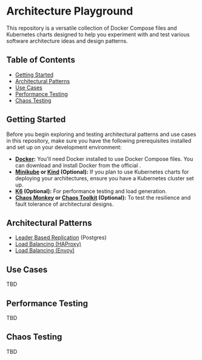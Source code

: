 # Architecture Playground

This repository is a versatile collection of Docker Compose files and Kubernetes charts designed to help you experiment with and test various software architecture ideas and design patterns.

## Table of Contents

- [Getting Started](#getting-started)
- [Architectural Patterns](#architectural-patterns)
- [Use Cases](#use-cases)
- [Performance Testing](#performance-testing)
- [Chaos Testing](#chaos-testing)

## Getting Started

Before you begin exploring and testing architectural patterns and use cases in this repository, make sure you have the following prerequisites installed and set up on your development environment:

- **[Docker](https://www.docker.com/get-started):** You'll need Docker installed to use Docker Compose files. You can download and install Docker from the official .
- **[Minikube](https://minikube.sigs.k8s.io/docs/start/) or [Kind](https://kind.sigs.k8s.io/docs/user/quick-start/) (Optional):** If you plan to use Kubernetes charts for deploying your architectures, ensure you have a Kubernetes cluster set up.
- **[K6](https://k6.io/docs/getting-started/installation) (Optional):** For performance testing and load generation.
- **[Chaos Monkey](https://github.com/Netflix/chaosmonkey) or [Chaos Toolkit](https://chaostoolkit.org/) (Optional):** To test the resilience and fault tolerance of architectural designs.

## Architectural Patterns

- [Leader Based Replication](./db/postgres/README.md) (Postgres)
- [Load Balancing (HAProxy)](./lb/haproxy/README.md)
- [Load Balancing (Envoy)](./lb/envoy/README.md)

## Use Cases

TBD

## Performance Testing

TBD

## Chaos Testing

TBD
